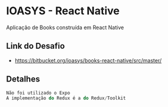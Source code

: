 # IOASYS - React Native

Aplicação de Books construída em React Native


  
## Link do Desafio

- https://bitbucket.org/ioasys/books-react-native/src/master/

  
## Detalhes

```javascript
Não foi utilizado o Expo
A implementação do Redux é a do Redux/Toolkit
```

  
